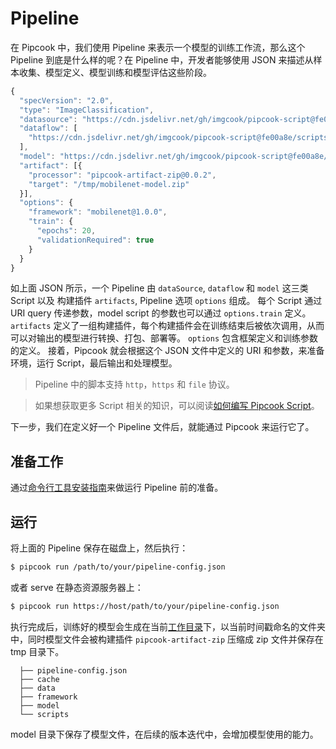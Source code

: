 # Pipeline

在 Pipcook 中，我们使用 Pipeline 来表示一个模型的训练工作流，那么这个 Pipeline 到底是什么样的呢？在 Pipeline 中，开发者能够使用 JSON 来描述从样本收集、模型定义、模型训练和模型评估这些阶段。

```js
{
  "specVersion": "2.0",
  "type": "ImageClassification",
  "datasource": "https://cdn.jsdelivr.net/gh/imgcook/pipcook-script@fe00a8e/scripts/image-classification-mobilenet/build/datasource.js?url=http://ai-sample.oss-cn-hangzhou.aliyuncs.com/image_classification/datasets/imageclass-test.zip",
  "dataflow": [
    "https://cdn.jsdelivr.net/gh/imgcook/pipcook-script@fe00a8e/scripts/image-classification-mobilenet/build/dataflow.js?size=224&size=224"
  ],
  "model": "https://cdn.jsdelivr.net/gh/imgcook/pipcook-script@fe00a8e/scripts/image-classification-mobilenet/build/model.js",
  "artifact": [{
    "processor": "pipcook-artifact-zip@0.0.2",
    "target": "/tmp/mobilenet-model.zip"
  }],
  "options": {
    "framework": "mobilenet@1.0.0",
    "train": {
      "epochs": 20,
      "validationRequired": true
    }
  }
}
```

如上面 JSON 所示，一个 Pipeline 由 `dataSource`, `dataflow` 和 `model` 这三类 Script 以及 构建插件 `artifacts`, Pipeline 选项 `options` 组成。
每个 Script 通过 URI query 传递参数，model script 的参数也可以通过 `options.train` 定义。
`artifacts` 定义了一组构建插件，每个构建插件会在训练结束后被依次调用，从而可以对输出的模型进行转换、打包、部署等。
`options` 包含框架定义和训练参数的定义。
接着，Pipcook 就会根据这个 JSON 文件中定义的 URI 和参数，来准备环境，运行 Script，最后输出和处理模型。

> Pipeline 中的脚本支持 `http`，`https` 和 `file` 协议。

> 如果想获取更多 Script 相关的知识，可以阅读[如何编写 Pipcook Script](./intro-to-script.md)。

下一步，我们在定义好一个 Pipeline 文件后，就能通过 Pipcook 来运行它了。

## 准备工作

通过[命令行工具安装指南](./pipcook-tools.md#环境设置)来做运行 Pipeline 前的准备。

## 运行

将上面的 Pipeline 保存在磁盘上，然后执行：

```sh
$ pipcook run /path/to/your/pipeline-config.json
```

或者 serve 在静态资源服务器上：

```sh
$ pipcook run https://host/path/to/your/pipeline-config.json
```

执行完成后，训练好的模型会生成在当前[工作目录](https://linux.die.net/man/3/cwd)下，以当前时间戳命名的文件夹中，同时模型文件会被构建插件 `pipcook-artifact-zip` 压缩成 zip 文件并保存在 tmp 目录下。

```
  ├── pipeline-config.json
  ├── cache
  ├── data
  ├── framework
  ├── model
  └── scripts
```

model 目录下保存了模型文件，在后续的版本迭代中，会增加模型使用的能力。
